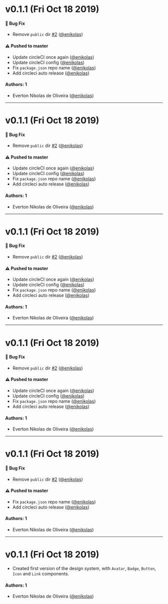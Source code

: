 # v0.1.1 (Fri Oct 18 2019)

#### 🐛  Bug Fix

- Remove `public` dir [#2](https://github.com/enikolas/enikolas-learnstorybook-design-system/pull/2) ([@enikolas](https://github.com/enikolas))

#### ⚠️  Pushed to master

- Update circleCI once again  ([@enikolas](https://github.com/enikolas))
- Update circleCI config  ([@enikolas](https://github.com/enikolas))
- Fix `package.json` repo name  ([@enikolas](https://github.com/enikolas))
- Add circleci auto release  ([@enikolas](https://github.com/enikolas))

#### Authors: 1

- Everton Nikolas de Oliveira ([@enikolas](https://github.com/enikolas))

---

# v0.1.1 (Fri Oct 18 2019)

#### 🐛  Bug Fix

- Remove `public` dir [#2](https://github.com/enikolas/enikolas-learnstorybook-design-system/pull/2) ([@enikolas](https://github.com/enikolas))

#### ⚠️  Pushed to master

- Update circleCI once again  ([@enikolas](https://github.com/enikolas))
- Update circleCI config  ([@enikolas](https://github.com/enikolas))
- Fix `package.json` repo name  ([@enikolas](https://github.com/enikolas))
- Add circleci auto release  ([@enikolas](https://github.com/enikolas))

#### Authors: 1

- Everton Nikolas de Oliveira ([@enikolas](https://github.com/enikolas))

---

# v0.1.1 (Fri Oct 18 2019)

#### 🐛  Bug Fix

- Remove `public` dir [#2](https://github.com/enikolas/enikolas-learnstorybook-design-system/pull/2) ([@enikolas](https://github.com/enikolas))

#### ⚠️  Pushed to master

- Update circleCI once again  ([@enikolas](https://github.com/enikolas))
- Update circleCI config  ([@enikolas](https://github.com/enikolas))
- Fix `package.json` repo name  ([@enikolas](https://github.com/enikolas))
- Add circleci auto release  ([@enikolas](https://github.com/enikolas))

#### Authors: 1

- Everton Nikolas de Oliveira ([@enikolas](https://github.com/enikolas))

---

# v0.1.1 (Fri Oct 18 2019)

#### 🐛  Bug Fix

- Remove `public` dir [#2](https://github.com/enikolas/enikolas-learnstorybook-design-system/pull/2) ([@enikolas](https://github.com/enikolas))

#### ⚠️  Pushed to master

- Update circleCI once again  ([@enikolas](https://github.com/enikolas))
- Update circleCI config  ([@enikolas](https://github.com/enikolas))
- Fix `package.json` repo name  ([@enikolas](https://github.com/enikolas))
- Add circleci auto release  ([@enikolas](https://github.com/enikolas))

#### Authors: 1

- Everton Nikolas de Oliveira ([@enikolas](https://github.com/enikolas))

---

# v0.1.1 (Fri Oct 18 2019)

#### 🐛  Bug Fix

- Remove `public` dir [#2](https://github.com/enikolas/enikolas-learnstorybook-design-system/pull/2) ([@enikolas](https://github.com/enikolas))

#### ⚠️  Pushed to master

- Fix `package.json` repo name  ([@enikolas](https://github.com/enikolas))
- Add circleci auto release  ([@enikolas](https://github.com/enikolas))

#### Authors: 1

- Everton Nikolas de Oliveira ([@enikolas](https://github.com/enikolas))

---

# v0.1.1 (Fri Oct 18 2019)

- Created first version of the design system, with `Avatar`, `Badge`, `Button`, `Icon` and `Link` components.

#### Authors: 1

- Everton Nikolas de Oliveira ([@enikolas](https://github.com/enikolas))
